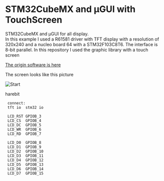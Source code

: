 # STM32CubeMX and µGUI with TouchScreen

STM32CubeMX and µGUI for all display.  
In this example I used a R61581 driver with TFT display with a resolution of 320x240
and a nucleo board 64 with a STM32F103C8T6.
The interface is 8-bit parallel.
In this repository I used the graphic library with a touch screen

[The origin software is here](http://embeddedlightning.com/ugui/)

The screen looks like this picture

![Start](doc/Start.JPG)

harebit

```
 connect:
 tft io  stm32 io

 LCD_RST GPIOB_3
 LCD_CS  GPIOB_4
 LCD_DC  GPIOB_5
 LCD_WR  GPIOB_6
 LCD_RD  GPIOB_7
 
 LCD_D0  GPIOB_8
 LCD_D1  GPIOB_9
 LCD_D2  GPIOB_10
 LCD_D3  GPIOB_11
 LCD_D4  GPIOB_12
 LCD_D5  GPIOB_13
 LCD_D6  GPIOB_14
 LCD_D7  GPIOB_15
 
```
